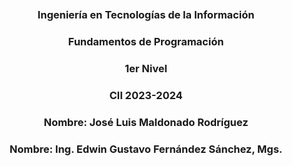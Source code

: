 <!DOCTYPE html>
<html>
    <head>
<meta charset="utf-8" />

<body>
    <br>
    <br>
    <center><img src="https://www.uea.edu.ec/web/v2/wp-content/uploads/2023/02/logo-300x100-color-azul-2-1.png" alt=""></center>
    <br>
    <center><h3>Ingeniería en Tecnologías de la Información</h3></center>
<center><h3>Fundamentos de Programación</h3></center>
<center><h3>1er Nivel</h3></</center>
<center><h3>CII 2023-2024</h3></center>
    <center><h3>Nombre: José Luis Maldonado Rodríguez </h3><center>
<center><h3>Nombre: Ing. Edwin Gustavo Fernández Sánchez, Mgs. </h3><center>
</body>
</html>
